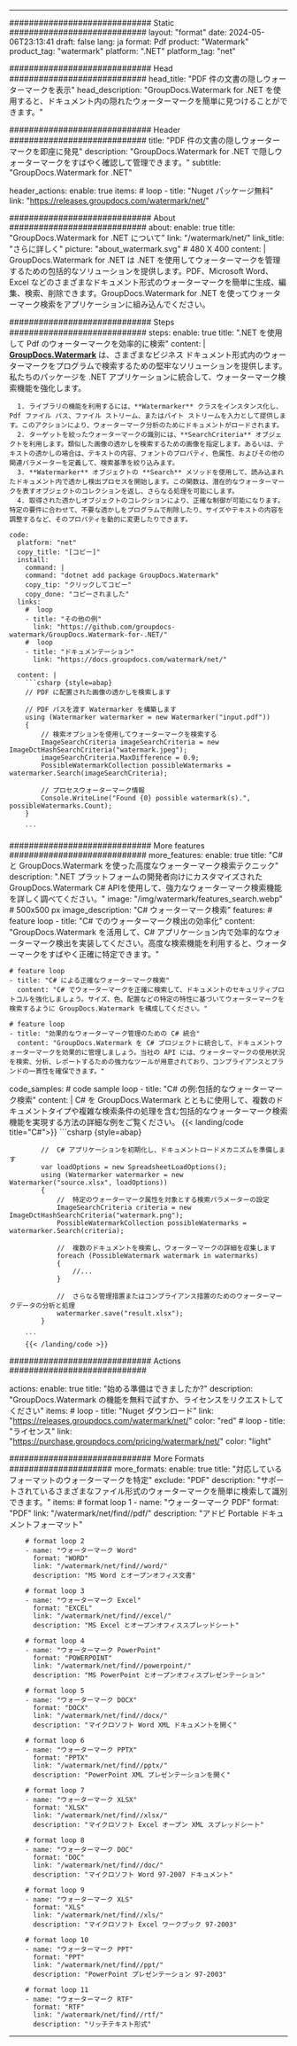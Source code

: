 
---
############################# Static ############################
layout: "format"
date:  2024-05-06T23:13:41
draft: false
lang: ja
format: Pdf
product: "Watermark"
product_tag: "watermark"
platform: ".NET"
platform_tag: "net"

############################# Head ############################
head_title: "PDF 件の文書の隠しウォーターマークを表示"
head_description: "GroupDocs.Watermark for .NET を使用すると、ドキュメント内の隠れたウォーターマークを簡単に見つけることができます。"

############################# Header ############################
title: "PDF 件の文書の隠しウォーターマークを即座に発見" 
description: "GroupDocs.Watermark for .NET で隠しウォーターマークをすばやく確認して管理できます。"
subtitle: "GroupDocs.Watermark for .NET" 

header_actions:
  enable: true
  items:
    #  loop
    - title: "Nuget パッケージ無料"
      link: "https://releases.groupdocs.com/watermark/net/"
      
############################# About ############################
about:
    enable: true
    title: "GroupDocs.Watermark for .NET について"
    link: "/watermark/net/"
    link_title: "さらに詳しく"
    picture: "about_watermark.svg" # 480 X 400
    content: |
       GroupDocs.Watermark for .NET は .NET を使用してウォーターマークを管理するための包括的なソリューションを提供します。PDF、Microsoft Word、Excel などのさまざまなドキュメント形式のウォーターマークを簡単に生成、編集、検索、削除できます。GroupDocs.Watermark for .NET を使ってウォーターマーク検索をアプリケーションに組み込んでください。

############################# Steps ############################
steps:
    enable: true
    title: ".NET を使用して Pdf のウォーターマークを効率的に検索"
    content: |
      **[GroupDocs.Watermark](https://products.groupdocs.com/watermark/net/)** は、さまざまなビジネス ドキュメント形式内のウォーターマークをプログラムで検索するための堅牢なソリューションを提供します。私たちのパッケージを .NET アプリケーションに統合して、ウォーターマーク検索機能を強化します。
      
      1. ライブラリの機能を利用するには、**Watermarker** クラスをインスタンス化し、Pdf ファイル パス、ファイル ストリーム、またはバイト ストリームを入力として提供します。このアクションにより、ウォーターマーク分析のためにドキュメントがロードされます。
      2. ターゲットを絞ったウォーターマークの識別には、**SearchCriteria** オブジェクトを利用します。類似した画像の透かしを検索するための画像を指定します。あるいは、テキストの透かしの場合は、テキストの内容、フォントのプロパティ、色属性、およびその他の関連パラメーターを定義して、検索基準を絞り込みます。
      3. **Watermarker** オブジェクトの **Search** メソッドを使用して、読み込まれたドキュメント内で透かし検出プロセスを開始します。この関数は、潜在的なウォーターマークを表すオブジェクトのコレクションを返し、さらなる処理を可能にします。
      4. 取得された透かしオブジェクトのコレクションにより、正確な制御が可能になります。特定の要件に合わせて、不要な透かしをプログラムで削除したり、サイズやテキストの内容を調整するなど、そのプロパティを動的に変更したりできます。
   
    code:
      platform: "net"
      copy_title: "[コピー]"
      install:
        command: |
        command: "dotnet add package GroupDocs.Watermark"
        copy_tip: "クリックしてコピー"
        copy_done: "コピーされました"
      links:
        #  loop
        - title: "その他の例"
          link: "https://github.com/groupdocs-watermark/GroupDocs.Watermark-for-.NET/"
        #  loop
        - title: "ドキュメンテーション"
          link: "https://docs.groupdocs.com/watermark/net/"
          
      content: |
        ```csharp {style=abap}
        // PDF に配置された画像の透かしを検索します

        // PDF パスを渡す Watermarker を構築します
        using (Watermarker watermarker = new Watermarker("input.pdf"))
        {
            // 検索オプションを使用してウォーターマークを検索する
            ImageSearchCriteria imageSearchCriteria = new ImageDctHashSearchCriteria("watermark.jpeg");
            imageSearchCriteria.MaxDifference = 0.9;
            PossibleWatermarkCollection possibleWatermarks = watermarker.Search(imageSearchCriteria);

            // プロセスウォーターマーク情報
            Console.WriteLine("Found {0} possible watermark(s).", possibleWatermarks.Count);
        }
        
        ```  

############################# More features ############################
more_features:
  enable: true
  title: "C# と GroupDocs.Watermark を使った高度なウォーターマーク検索テクニック"
  description: ".NET プラットフォームの開発者向けにカスタマイズされた GroupDocs.Watermark C# APIを使用して、強力なウォーターマーク検索機能を詳しく調べてください。"
  image: "/img/watermark/features_search.webp" # 500x500 px
  image_description: "C# ウォーターマーク検索"
  features:
    # feature loop
    - title: "C# でのウォーターマーク検出の効率化"
      content: "GroupDocs.Watermark を活用して、C# アプリケーション内で効率的なウォーターマーク検出を実装してください。高度な検索機能を利用すると、ウォーターマークをすばやく正確に特定できます。"

    # feature loop
    - title: "C# による正確なウォーターマーク検索"
      content: "C# でウォーターマークを正確に検索して、ドキュメントのセキュリティプロトコルを強化しましょう。サイズ、色、配置などの特定の特性に基づいてウォーターマークを検索するように GroupDocs.Watermark を構成してください。"

    # feature loop
    - title: "効果的なウォーターマーク管理のための C# 統合"
      content: "GroupDocs.Watermark を C# プロジェクトに統合して、ドキュメントウォーターマークを効果的に管理しましょう。当社の API には、ウォーターマークの使用状況を検索、分析、レポートするための強力なツールが用意されており、コンプライアンスとブランドの一貫性を確保できます。"
      
  code_samples:
    # code sample loop
    - title: "C# の例:包括的なウォーターマーク検索"
      content: |
        C# を GroupDocs.Watermark とともに使用して、複数のドキュメントタイプや複雑な検索条件の処理を含む包括的なウォーターマーク検索機能を実現する方法の詳細な例をご覧ください。
        {{< landing/code title="C#">}}
        ```csharp {style=abap}
        
            //  C# アプリケーションを初期化し、ドキュメントロードメカニズムを準備します
            var loadOptions = new SpreadsheetLoadOptions();
            using (Watermarker watermarker = new Watermarker("source.xlsx", loadOptions))
            {
                //  特定のウォーターマーク属性を対象とする検索パラメーターの設定
                ImageSearchCriteria criteria = new ImageDctHashSearchCriteria("watermark.png");
                PossibleWatermarkCollection possibleWatermarks = watermarker.Search(criteria);

                //  複数のドキュメントを検索し、ウォーターマークの詳細を収集します
                foreach (PossibleWatermark watermark in watermarks)
                {
                    //...
                }

                //  さらなる管理措置またはコンプライアンス措置のためのウォーターマークデータの分析と処理
                watermarker.save("result.xlsx");
            }

        ```
        {{< /landing/code >}}


############################# Actions ############################

actions:
  enable: true
  title: "始める準備はできましたか?"
  description: "GroupDocs.Watermark の機能を無料で試すか、ライセンスをリクエストしてください"
  items:
    #  loop
    - title: "Nuget ダウンロード"
      link: "https://releases.groupdocs.com/watermark/net/"
      color: "red"
        #  loop
    - title: "ライセンス"
      link: "https://purchase.groupdocs.com/pricing/watermark/net/"
      color: "light"


############################# More Formats #####################
more_formats:
    enable: true
    title: "対応しているフォーマットのウォーターマークを特定"
    exclude: "PDF"
    description: "サポートされているさまざまなファイル形式のウォーターマークを簡単に検索して識別できます。"
    items: 
        # format loop 1
        - name: "ウォーターマーク PDF"
          format: "PDF"
          link: "/watermark/net/find//pdf/"
          description: "アドビ Portable ドキュメントフォーマット"

        # format loop 2
        - name: "ウォーターマーク Word"
          format: "WORD"
          link: "/watermark/net/find//word/"
          description: "MS Word とオープンオフィス文書"
          
        # format loop 3
        - name: "ウォーターマーク Excel"
          format: "EXCEL"
          link: "/watermark/net/find//excel/"
          description: "MS Excel とオープンオフィススプレッドシート"

        # format loop 4
        - name: "ウォーターマーク PowerPoint"
          format: "POWERPOINT"
          link: "/watermark/net/find//powerpoint/"
          description: "MS PowerPoint とオープンオフィスプレゼンテーション"

        # format loop 5
        - name: "ウォーターマーク DOCX"
          format: "DOCX"
          link: "/watermark/net/find//docx/"
          description: "マイクロソフト Word XML ドキュメントを開く"
          
        # format loop 6
        - name: "ウォーターマーク PPTX"
          format: "PPTX"
          link: "/watermark/net/find//pptx/"
          description: "PowerPoint XML プレゼンテーションを開く"
          
        # format loop 7
        - name: "ウォーターマーク XLSX"
          format: "XLSX"
          link: "/watermark/net/find//xlsx/"
          description: "マイクロソフト Excel オープン XML スプレッドシート"

        # format loop 8
        - name: "ウォーターマーク DOC"
          format: "DOC"
          link: "/watermark/net/find//doc/"
          description: "マイクロソフト Word 97-2007 ドキュメント"

        # format loop 9
        - name: "ウォーターマーク XLS"
          format: "XLS"
          link: "/watermark/net/find//xls/"
          description: "マイクロソフト Excel ワークブック 97-2003"

        # format loop 10
        - name: "ウォーターマーク PPT"
          format: "PPT"
          link: "/watermark/net/find//ppt/"
          description: "PowerPoint プレゼンテーション 97-2003"

        # format loop 11
        - name: "ウォーターマーク RTF"
          format: "RTF"
          link: "/watermark/net/find//rtf/"
          description: "リッチテキスト形式"

---